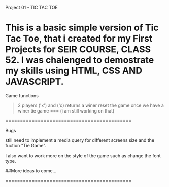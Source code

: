 Project 01 - TIC TAC TOE

This is a basic simple version of Tic Tac Toe, that i created for my First Projects for SEIR COURSE, CLASS 52.
I was chalenged to demostrate my skills using HTML, CSS AND JAVASCRIPT.
========================================

Game functions 

> 2 players ('x') and ('o)
> returns a winer
> reset the game once we have a winer
>tie game === (i am still working on that)


===========================================

Bugs

still need to implement a media query for different screens size and the fuction "Tie Game".

I also want to work more on the style of the game such as change the font type. 


##More ideas to come...

===========================================
